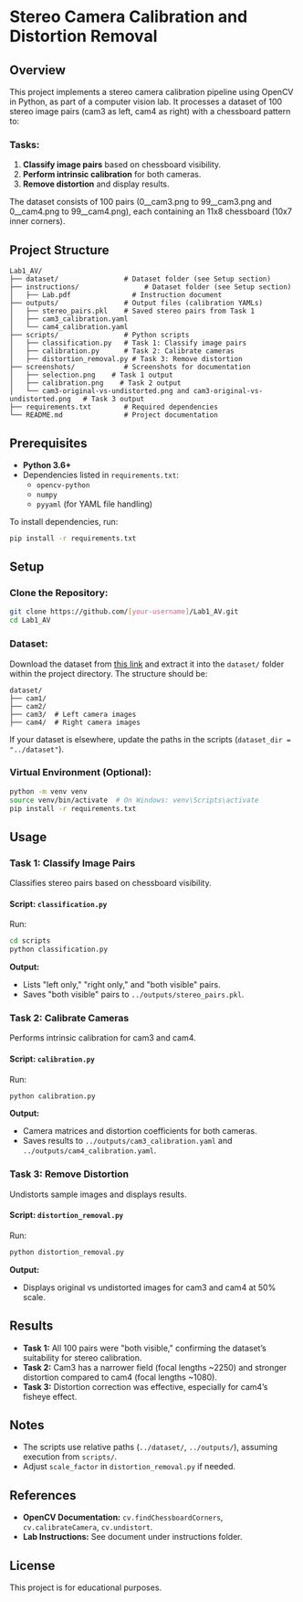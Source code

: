 # Stereo Camera Calibration and Distortion Removal

## Overview
This project implements a stereo camera calibration pipeline using OpenCV in Python, as part of a computer vision lab. It processes a dataset of 100 stereo image pairs (cam3 as left, cam4 as right) with a chessboard pattern to:

### Tasks:
1. **Classify image pairs** based on chessboard visibility.
2. **Perform intrinsic calibration** for both cameras.
3. **Remove distortion** and display results.

The dataset consists of 100 pairs (0__cam3.png to 99__cam3.png and 0__cam4.png to 99__cam4.png), each containing an 11x8 chessboard (10x7 inner corners).

## Project Structure
```
Lab1_AV/
├── dataset/                # Dataset folder (see Setup section)
├── instructions/                # Dataset folder (see Setup section)
│   ├── Lab.pdf               # Instruction document
├── outputs/                # Output files (calibration YAMLs)
│   ├── stereo_pairs.pkl    # Saved stereo pairs from Task 1
│   ├── cam3_calibration.yaml
│   └── cam4_calibration.yaml
├── scripts/                # Python scripts
│   ├── classification.py   # Task 1: Classify image pairs
│   ├── calibration.py      # Task 2: Calibrate cameras
│   ├── distortion_removal.py # Task 3: Remove distortion
├── screenshots/            # Screenshots for documentation
│   ├── selection.png    # Task 1 output
│   ├── calibration.png    # Task 2 output
│   └── cam3-original-vs-undistorted.png and cam3-original-vs-undistorted.png   # Task 3 output
├── requirements.txt        # Required dependencies
└── README.md               # Project documentation
```

## Prerequisites
- **Python 3.6+**
- Dependencies listed in `requirements.txt`:
  - `opencv-python`
  - `numpy`
  - `pyyaml` (for YAML file handling)

To install dependencies, run:
```bash
pip install -r requirements.txt
```

## Setup
### Clone the Repository:
```bash
git clone https://github.com/[your-username]/Lab1_AV.git
cd Lab1_AV
```

### Dataset:
Download the dataset from [this link](https://drive.google.com/file/d/1vP_RkrCeSSd_fohlavI9GGCk5RTWuhTq/view) and extract it into the `dataset/` folder within the project directory. The structure should be:
```
dataset/
├── cam1/  
├── cam2/
├── cam3/  # Left camera images
├── cam4/  # Right camera images
```
If your dataset is elsewhere, update the paths in the scripts (`dataset_dir = "../dataset"`).

### Virtual Environment (Optional):
```bash
python -m venv venv
source venv/bin/activate  # On Windows: venv\Scripts\activate
pip install -r requirements.txt
```

## Usage
### Task 1: Classify Image Pairs
Classifies stereo pairs based on chessboard visibility.
#### Script: `classification.py`
Run:
```bash
cd scripts
python classification.py
```
**Output:**
- Lists "left only," "right only," and "both visible" pairs.
- Saves "both visible" pairs to `../outputs/stereo_pairs.pkl`.

### Task 2: Calibrate Cameras
Performs intrinsic calibration for cam3 and cam4.
#### Script: `calibration.py`
Run:
```bash
python calibration.py
```
**Output:**
- Camera matrices and distortion coefficients for both cameras.
- Saves results to `../outputs/cam3_calibration.yaml` and `../outputs/cam4_calibration.yaml`.

### Task 3: Remove Distortion
Undistorts sample images and displays results.
#### Script: `distortion_removal.py`
Run:
```bash
python distortion_removal.py
```
**Output:**
- Displays original vs undistorted images for cam3 and cam4 at 50% scale.

## Results
- **Task 1:** All 100 pairs were "both visible," confirming the dataset’s suitability for stereo calibration.
- **Task 2:** Cam3 has a narrower field (focal lengths ~2250) and stronger distortion compared to cam4 (focal lengths ~1080).
- **Task 3:** Distortion correction was effective, especially for cam4’s fisheye effect.

## Notes
- The scripts use relative paths (`../dataset/`, `../outputs/`), assuming execution from `scripts/`.
- Adjust `scale_factor` in `distortion_removal.py` if needed.

## References
- **OpenCV Documentation:** `cv.findChessboardCorners`, `cv.calibrateCamera`, `cv.undistort`.
- **Lab Instructions:** See document under instructions folder.

## License
This project is for educational purposes.

